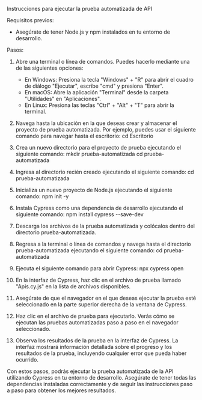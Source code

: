 Instrucciones para ejecutar la prueba automatizada de API

Requisitos previos:
- Asegúrate de tener Node.js y npm instalados en tu entorno de desarrollo.

Pasos:

1. Abre una terminal o línea de comandos. Puedes hacerlo mediante una de las siguientes opciones:
   - En Windows: Presiona la tecla "Windows" + "R" para abrir el cuadro de diálogo "Ejecutar", escribe "cmd" y presiona "Enter".
   - En macOS: Abre la aplicación "Terminal" desde la carpeta "Utilidades" en "Aplicaciones".
   - En Linux: Presiona las teclas "Ctrl" + "Alt" + "T" para abrir la terminal.

2. Navega hasta la ubicación en la que deseas crear y almacenar el proyecto de prueba automatizada.
   Por ejemplo, puedes usar el siguiente comando para navegar hasta el escritorio:
   cd Escritorio

3. Crea un nuevo directorio para el proyecto de prueba ejecutando el siguiente comando:
   mkdir prueba-automatizada
   cd prueba-automatizada

4. Ingresa al directorio recién creado ejecutando el siguiente comando:
   cd prueba-automatizada

5. Inicializa un nuevo proyecto de Node.js ejecutando el siguiente comando:
   npm init -y

6. Instala Cypress como una dependencia de desarrollo ejecutando el siguiente comando:
   npm install cypress --save-dev

7. Descarga los archivos de la prueba automatizada y colócalos dentro del directorio prueba-automatizada.

8. Regresa a la terminal o línea de comandos y navega hasta el directorio prueba-automatizada ejecutando el siguiente comando:
   cd prueba-automatizada

9. Ejecuta el siguiente comando para abrir Cypress:
   npx cypress open

10. En la interfaz de Cypress, haz clic en el archivo de prueba llamado "Apis.cy.js" en la lista de archivos disponibles.

11. Asegúrate de que el navegador en el que deseas ejecutar la prueba esté seleccionado en la parte superior derecha de la ventana de Cypress.

12. Haz clic en el archivo de prueba para ejecutarlo. Verás cómo se ejecutan las pruebas automatizadas paso a paso en el navegador seleccionado.

13. Observa los resultados de la prueba en la interfaz de Cypress. La interfaz mostrará información detallada sobre el progreso y los resultados de la prueba, incluyendo cualquier error que pueda haber ocurrido.

Con estos pasos, podrás ejecutar la prueba automatizada de la API utilizando Cypress en tu entorno de desarrollo. Asegúrate de tener todas las dependencias instaladas correctamente y de seguir las instrucciones paso a paso para obtener los mejores resultados.
